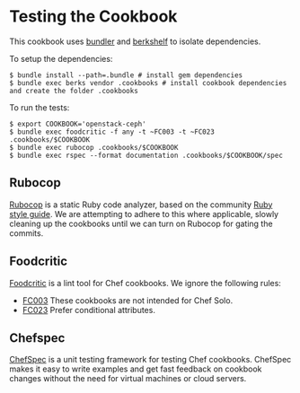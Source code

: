 # Testing the Cookbook #

This cookbook uses [bundler](http://gembundler.com/) and [berkshelf](http://berkshelf.com/) to isolate dependencies.

To setup the dependencies:

    $ bundle install --path=.bundle # install gem dependencies
    $ bundle exec berks vendor .cookbooks # install cookbook dependencies and create the folder .cookbooks

To run the tests:

    $ export COOKBOOK='openstack-ceph'
    $ bundle exec foodcritic -f any -t ~FC003 -t ~FC023 .cookbooks/$COOKBOOK
    $ bundle exec rubocop .cookbooks/$COOKBOOK
    $ bundle exec rspec --format documentation .cookbooks/$COOKBOOK/spec

## Rubocop  ##

[Rubocop](https://github.com/bbatsov/rubocop) is a static Ruby code analyzer, based on the community [Ruby style guide](https://github.com/bbatsov/ruby-style-guide). We are attempting to adhere to this where applicable, slowly cleaning up the cookbooks until we can turn on Rubocop for gating the commits.

## Foodcritic ##

[Foodcritic](http://acrmp.github.io/foodcritic/) is a lint tool for Chef cookbooks. We ignore the following rules:

* [FC003](http://acrmp.github.io/foodcritic/#FC003) These cookbooks are not intended for Chef Solo.
* [FC023](http://acrmp.github.io/foodcritic/#FC023) Prefer conditional attributes.

## Chefspec

[ChefSpec](http://code.sethvargo.com/chefspec/) is a unit testing framework for testing Chef cookbooks. ChefSpec makes it easy to write examples and get fast feedback on cookbook changes without the need for virtual machines or cloud servers.
